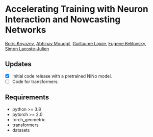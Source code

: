 # Accelerating Training with Neuron Interaction and Nowcasting Networks

[Boris Knyazev](http://bknyaz.github.io/), 
[Abhinav Moudgil](https://amoudgl.github.io/), 
[Guillaume Lajoie](https://www.guillaumelajoie.com/), 
[Eugene Belilovsky](https://eugenium.github.io/), 
[Simon Lacoste-Julien](https://www.iro.umontreal.ca/~slacoste/)

## Updates

- [x] Initial code release with a pretrained NiNo model.
- [ ] Code for transformers.

## Requirements

- python >= 3.8
- pytorch >= 2.0
- torch_geometric
- transformers
- datasets